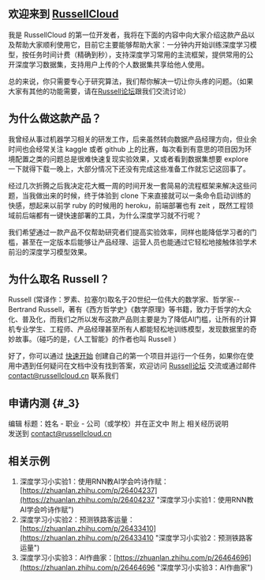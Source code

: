 
## 欢迎来到 [RussellCloud](http://russellcloud.com/) 

我是 RussellCloud 的第一位开发者，我将在下面的内容中向大家介绍这款产品以及帮助大家顺利使用它，目前它主要能够帮助大家：一分钟内开始训练深度学习模型，按任务时间计费（精确到秒），支持深度学习常用的主流框架，提供常用的公开深度学习数据集，支持用户上传的个人数据集共享给他人使用。

总的来说，你只需要专心于研究算法，我们帮你解决一切让你头疼的问题。（如果大家有其他的功能需要，请在[Russell论坛](http://forum.russellcloud.com/)跟我们交流讨论）

## 为什么做这款产品？
我曾经从事过机器学习相关的研发工作，后来虽然转向数据产品经理方向，但业余时间也会经常关注 kaggle 或者 github 上的比赛，每次看到有意思的项目因为环境配置之类的问题总是很难快速复现实验效果，又或者看到数据集想要 explore 一下就得下载一晚上，大部分情况下还没有完成这些准备工作就忘记这回事了。

经过几次折腾之后我决定花大概一周的时间开发一套简易的流程框架来解决这些问题，当我做出来的时候，终于体验到 clone 下来直接就可以一条命令启动训练的快感，想起来以前学 ruby 的时候用的 heroku，前端部署也有 zeit ，既然工程领域前后端都有一键快速部署的工具，为什么深度学习就不行呢？

我们希望通过一款产品不仅帮助研究者们提高实验效率，同样也能降低学习者的门槛，甚至在一定版本后能够让产品经理、运营人员也能通过它轻松地接触体验学术前沿的深度学习模型效果。

## 为什么取名 Russell？
Russell (常译作：罗素、拉塞尔)取名于20世纪一位伟大的数学家、哲学家--Bertrand Russell，著有《西方哲学史》《数学原理》等书籍，致力于哲学的大众化、普及化，而我们之所以发布这款产品则主要是为了降低AI门槛，让所有的计算机专业学生、工程师、产品经理甚至所有人都能轻松地训练模型，发现数据里的奇妙故事。（碰巧的是，《人工智能》的作者也叫 Russell ）



好了，你可以通过 [快速开始](http://docs.russellcloud.com/get-started/first-task.html) 创建自己的第一个项目并运行一个任务，如果你在使用中遇到任何疑问在文档中没有找到答案，欢迎访问 [Russell论坛](http://forum.russellcloud.com/) 交流或通过邮件 contact@russellcloud.cn 联系我们



## 申请内测 {#_3}

编辑 标题：姓名 - 职业 - 公司（或学校）并在正文中 附上 相关经历说明  
发送到 [contact@russellcloud.cn‍](/contact@russellcloud.cn)


## 相关示例

1. 深度学习小实验1：使用RNN教AI学会吟诗作赋：[https://zhuanlan.zhihu.com/p/26404237](https://zhuanlan.zhihu.com/p/26404237 "深度学习小实验1：使用RNN教AI学会吟诗作赋")
2. 深度学习小实验2：预测铁路客运量：[https://zhuanlan.zhihu.com/p/26433410](https://zhuanlan.zhihu.com/p/26433410 "深度学习小实验2：预测铁路客运量") 
3. 深度学习小实验3：AI作曲家：[https://zhuanlan.zhihu.com/p/26464696](https://zhuanlan.zhihu.com/p/26464696 "深度学习小实验3：AI作曲家")
